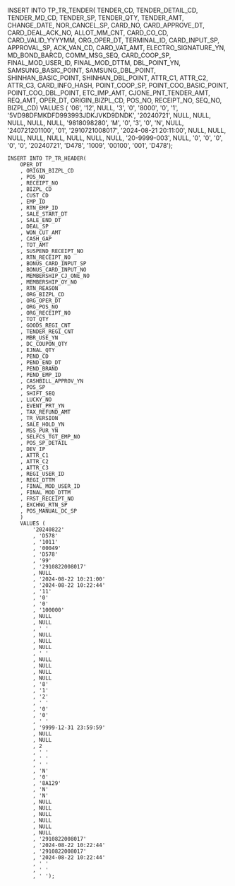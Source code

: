 INSERT INTO TP_TR_TENDER(
    TENDER_CD,
    TENDER_DETAIL_CD,
    TENDER_MD_CD,
    TENDER_SP,
    TENDER_QTY,
    TENDER_AMT,
    CHANGE_DATE,
    NOR_CANCEL_SP,
    CARD_NO,
    CARD_APPROVE_DT,
    CARD_DEAL_ACK_NO,
    ALLOT_MM_CNT,
    CARD_CO_CD,
    CARD_VALID_YYYYMM,
    ORG_OPER_DT,
    TERMINAL_ID,
    CARD_INPUT_SP,
    APPROVAL_SP,
    ACK_VAN_CD,
    CARD_VAT_AMT,
    ELECTRO_SIGNATURE_YN,
    MD_BOND_BARCD,
    COMM_MSG_SEQ,
    CARD_COOP_SP,
    FINAL_MOD_USER_ID,
    FINAL_MOD_DTTM,
    DBL_POINT_YN,
    SAMSUNG_BASIC_POINT,
    SAMSUNG_DBL_POINT,
    SHINHAN_BASIC_POINT,
    SHINHAN_DBL_POINT,
    ATTR_C1,
    ATTR_C2,
    ATTR_C3,
    CARD_INFO_HASH,
    POINT_COOP_SP,
    POINT_COO_BASIC_POINT,
    POINT_COO_DBL_POINT,
    ETC_IMP_AMT,
    CJONE_PNT_TENDER_AMT,
    REQ_AMT,
    OPER_DT,
    ORIGIN_BIZPL_CD,
    POS_NO,
    RECEIPT_NO,
    SEQ_NO,
    BIZPL_CD) 
VALUES (
    '06',
    '12',
    NULL,
    '3',
    '0',
    '8000',
    '0',
    '1',
    '5VD98DFMKDFD993993JDKJVKD9DNDK',
    '20240721',
    NULL,
    NULL,
    NULL,
    NULL,
    NULL,
    '9818098280',
    'M',
    '0',
    '3',
    '0',
    'N',
    NULL,
    '240721201100',
    '01',
    '2910721008017',
    '2024-08-21 20:11:00',
    NULL,
    NULL,
    NULL,
    NULL,
    NULL,
    NULL,
    NULL,
    NULL,
    '20-9999-003',
    NULL,
    '0',
    '0',
    '0',
    '0',
    '0',
    '20240721',
    'D478',
    '1009',
    '00100',
    '001',
    'D478');


    INSERT INTO TP_TR_HEADER(
        OPER_DT
        , ORIGIN_BIZPL_CD
        , POS_NO
        , RECEIPT_NO
        , BIZPL_CD
        , CUST_CD
        , EMP_ID
        , RTN_EMP_ID
        , SALE_START_DT
        , SALE_END_DT
        , DEAL_SP
        , WON_CUT_AMT
        , CASH_GAP
        , TOT_AMT
        , SUSPEND_RECEIPT_NO
        , RTN_RECEIPT_NO
        , BONUS_CARD_INPUT_SP
        , BONUS_CARD_INPUT_NO
        , MEMBERSHIP_CJ_ONE_NO
        , MEMBERSHIP_OY_NO
        , RTN_REASON
        , ORG_BIZPL_CD
        , ORG_OPER_DT
        , ORG_POS_NO
        , ORG_RECEIPT_NO
        , TOT_QTY
        , GOODS_REGI_CNT
        , TENDER_REGI_CNT
        , MBR_USE_YN
        , DC_COUPON_QTY
        , EJNAL_QTY
        , PEND_CD
        , PEND_END_DT
        , PEND_BRAND
        , PEND_EMP_ID
        , CASHBILL_APPROV_YN
        , POS_SP
        , SHIFT_SEQ
        , LUCKY_NO
        , EVENT_PRT_YN
        , TAX_REFUND_AMT
        , TR_VERSION
        , SALE_HOLD_YN
        , MSS_PUR_YN
        , SELFCS_TGT_EMP_NO
        , POS_SP_DETAIL
        , DEV_IP
        , ATTR_C1
        , ATTR_C2
        , ATTR_C3
        , REGI_USER_ID
        , REGI_DTTM
        , FINAL_MOD_USER_ID
        , FINAL_MOD_DTTM
        , FRST_RECEIPT_NO
        , EXCHNG_RTN_SP
        , POS_MANUAL_DC_SP
        ) 
        VALUES (
            '20240822'
            , 'D578'
            , '1011'
            , '00049'
            , 'D578'
            , '99'
            , '2910822008017'
            , NULL
            , '2024-08-22 10:21:00'
            , '2024-08-22 10:22:44'
            , '11'
            , '0'
            , '0'
            , '100000'
            , NULL
            , NULL
            , ' '
            , NULL
            , NULL
            , NULL
            , ' '
            , NULL
            , NULL
            , NULL
            , NULL
            , '8'
            , '1'
            , '2'
            , ' '
            , '0'
            , '0'
            , ' '
            , '9999-12-31 23:59:59'
            , NULL
            , NULL
            , 2
            , ' '
            , ' '
            , ' '
            , 'N'
            , '0'
            , '8A129'
            , 'N'
            , 'N'
            , NULL
            , NULL
            , NULL
            , NULL
            , NULL
            , NULL
            , '2910822008017'
            , '2024-08-22 10:22:44'
            , '2910822008017'
            , '2024-08-22 10:22:44'
            , ' '
            , ' '
            , ' ');




